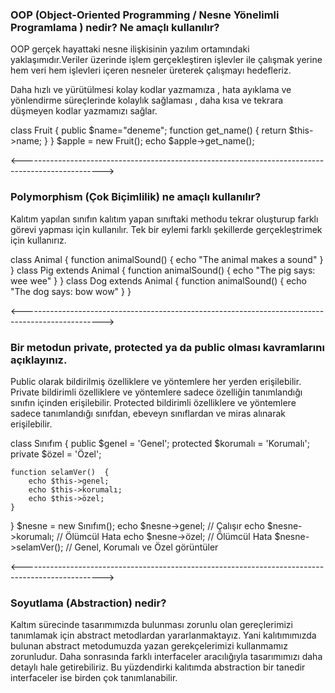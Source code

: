 ### OOP (Object-Oriented Programming / Nesne Yönelimli Programlama ) nedir? Ne amaçlı kullanılır?

OOP gerçek hayattaki nesne ilişkisinin yazılım ortamındaki yaklaşımıdır.Veriler üzerinde işlem gerçekleştiren işlevler ile çalışmak yerine  hem veri hem işlevleri içeren nesneler üreterek çalışmayı hedefleriz.

Daha hızlı ve yürütülmesi kolay kodlar yazmamıza  , hata ayıklama ve yönlendirme süreçlerinde kolaylık sağlaması , daha kısa ve tekrara düşmeyen kodlar yazmamızı sağlar.  

class Fruit {
  public $name="deneme";
  function get_name() {
    return $this->name;
  }
}
$apple = new Fruit();
echo $apple->get_name();

<-------------------------------------------------------------------------------------------------->

### Polymorphism (Çok Biçimlilik) ne amaçlı kullanılır?

Kalıtım yapılan sınıfın  kalıtım yapan sınıftaki methodu tekrar oluşturup farklı görevi yapması için kullanılır. Tek bir eylemi farklı şekillerde gerçekleştrimek için kullanırız. 

class Animal {
  function animalSound() {
    echo "The animal makes a sound"
  }
}
class Pig extends Animal {
  function animalSound() {
    echo "The pig says: wee wee"
  }
}
class Dog extends Animal {
  function animalSound() {
    echo "The dog says: bow wow"
  }
}

<-------------------------------------------------------------------------------------------------->

### Bir metodun private, protected ya da public olması kavramlarını açıklayınız.
Public olarak bildirilmiş özelliklere ve yöntemlere her yerden erişilebilir. Private bildirimli özelliklere ve yöntemlere  sadece özelliğin tanımlandığı sınıfın içinden erişilebilir. Protected bildirimli özelliklere ve yöntemlere sadece tanımlandığı sınıfdan, ebeveyn sınıflardan ve miras alınarak erişilebilir.

class Sınıfım {
    public $genel = 'Genel';
    protected $korumalı = 'Korumalı';
    private $özel = 'Özel';

    function selamVer()  {
        echo $this->genel;
        echo $this->korumalı;
        echo $this->özel;
    }
}
$nesne = new Sınıfım();
echo $nesne->genel;    // Çalışır
echo $nesne->korumalı; // Ölümcül Hata
echo $nesne->özel;     // Ölümcül Hata
$nesne->selamVer();    // Genel, Korumalı ve Özel görüntüler

<-------------------------------------------------------------------------------------------------->

### Soyutlama (Abstraction) nedir?
Kaltım sürecinde tasarımımızda bulunması zorunlu olan gereçlerimizi tanımlamak için abstract metodlardan yararlanmaktayız. Yani kalıtımımızda bulunan abstract metodumuzda yazan gerekçelerimizi kullanmamız zorunludur. Daha sonrasında farklı interfaceler aracılığıyla tasarımımızı daha detaylı hale getirebiliriz. Bu yüzdendirki kalıtımda abstraction bir tanedir interfaceler ise birden çok tanımlanabilir.